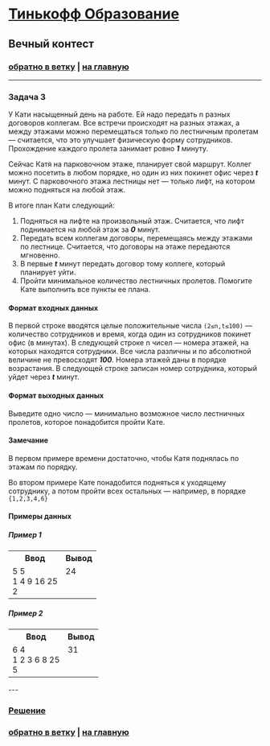 # [Тинькофф Образование](https://fintech.tinkoff.ru/) 

## Вечный контест

### [обратно в ветку](https://github.com/syrovezhko/tinkoff_contest/tree/test) | [на главную](https://github.com/syrovezhko/tinkoff_contest)

---

### Задача 3

У Кати насыщенный день на работе. Ей надо передать n разных договоров коллегам. Все встречи происходят на разных этажах, а между этажами можно перемещаться только по лестничным пролетам — считается, что это улучшает физическую форму сотрудников. Прохождение каждого пролета занимает ровно ***1*** минуту.

Сейчас Катя на парковочном этаже, планирует свой маршрут. Коллег можно посетить в любом порядке, но один из них покинет офис через ***t*** минут. С парковочного этажа лестницы нет — только лифт, на котором можно подняться на любой этаж.

В итоге план Кати следующий:

 1. Подняться на лифте на произвольный этаж. Считается, что лифт поднимается на любой этаж за ***0*** минут.
 2. Передать всем коллегам договоры, перемещаясь между этажами по лестнице. Считается, что договоры на этаже передаются мгновенно.
 3. В первые ***t*** минут передать договор тому коллеге, который планирует уйти.
 4. Пройти минимальное количество лестничных пролетов.
Помогите Кате выполнить все пункты ее плана.



#### Формат входных данных

В первой строке вводятся целые положительные числа `(2≤n,t≤100)` — количество сотрудников и время, когда один из сотрудников покинет офис (в минутах). В следующей строке n чисел — номера этажей, на которых находятся сотрудники. Все числа различны и по абсолютной величине не превосходят ***100***. Номера этажей даны в порядке возрастания. В следующей строке записан номер сотрудника, который уйдет через ***t*** минут.

#### Формат выходных данных

Выведите одно число — минимально возможное число лестничных пролетов, которое понадобится пройти Кате.

#### Замечание

В первом примере времени достаточно, чтобы Катя поднялась по этажам по порядку.

Во втором примере Кате понадобится подняться к уходящему сотруднику, а потом пройти всех остальных — например, в порядке `{1,2,3,4,6}`

#### Примеры данных
##### Пример 1
<table>
  <tr>
    <th>Ввод</th>
    <th>Вывод</th>
  </tr>
  <tr>
  <td valign="top">
  5  5 <br>
  1  4  9  16  25 <br>
  2
  </td>

  <td valign="top">
  24
  </td>
  </tr>
</table>

##### Пример 2
<table>
  <tr>
    <th>Ввод</th>
    <th>Вывод</th>
  </tr>
  <tr>
  <td valign="top">
  6  4 <br>
  1  2  3  6  8  25 <br>
  5
  </td>

  <td valign="top">
  31
  </td>
  </tr>
</table>
---

### [Решение](https://github.com/syrovezhko/tinkoff_contest/tree/test/test3/task3.js)

### [обратно в ветку](https://github.com/syrovezhko/tinkoff_contest/tree/test) | [на главную](https://github.com/syrovezhko/tinkoff_contest)